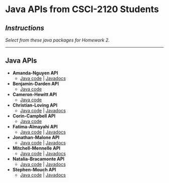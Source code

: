 # Java APIs from CSCI-2120 Students

## *Instructions*
*Select from these java packages for Homework 2.*

---


## Java APIs

+ **Amanda-Nguyen API**
    + [Java code](https://github.com/scalemailted/csci2120-apis/tree/master/apis/Amanda-Nguyen/ItemSystem/src)
    | [Javadocs](https://scalemailted.github.io/csci2120-apis/apis/Amanda-Nguyen/ItemSystem/docs/package-summary.html)
+ **Benjamin-Darden API**
    + [Java code](https://github.com/scalemailted/csci2120-apis/tree/master/apis/Benjamin-Darden/Benjamin-Darden-API/)
+ **Cameron-Hewitt API**
    + [Java code](https://github.com/scalemailted/csci2120-apis/tree/master/apis/Cameron-Hewitt/HW01/src/com/company)
 + **Christian-Loving API**
    + [Java code](https://github.com/scalemailted/csci2120-apis/tree/master/apis/Christian-Loving/CSCI2120_HW1/src)
    | [Javadocs](https://scalemailted.github.io/csci2120-apis/apis/Christian-Loving/CSCI2120_HW1/docs/package-summary.html)
 + **Corin-Campbell API**
    + [Java code](https://github.com/scalemailted/csci2120-apis/tree/master/apis/Corin-Campbell/GameHw1/src)
 + **Fatima-Almayahi API**
    + [Java code](https://github.com/scalemailted/csci2120-apis/tree/master/apis/Fatima-Almayahi/Fatima-Almayahi-API/)
    | [Javadocs](https://scalemailted.github.io/csci2120-apis/apis/Fatima-Almayahi/Fatima-Almayahi-API/javadoc/package-summary.html)
 + **Jonathan-Malone API**
    + [Java code](https://github.com/scalemailted/csci2120-apis/tree/master/apis/Jonathan-Malone/Jonathan-Malone-API/src/)
    | [Javadocs](https://scalemailted.github.io/csci2120-apis/apis/Jonathan-Malone/Jonathan-Malone-API/javadoc/)
 + **Mitchell-Mennelle API**
    + [Java code](https://github.com/scalemailted/csci2120-apis/tree/master/apis/Mitchell-Mennelle/MetalShop/src/MetalShopAPI/)
    | [Javadocs](https://scalemailted.github.io/csci2120-apis/apis/Mitchell-Mennelle/MetalShop/JavaDoc/)
 + **Natalia-Bracamonte API**
    + [Java code](https://github.com/scalemailted/csci2120-apis/tree/master/apis/Natalia-Bracamonte/Natalia-Bracamonte-API/)
    | [Javadocs](https://scalemailted.github.io/csci2120-apis/apis/Natalia-Bracamonte/Natalia-Bracamonte-API/docs/)
 + **Stephen-Mouch API**
    + [Java code](https://github.com/scalemailted/csci2120-apis/tree/master/apis/Stephen-Mouch/RPG%20Item%20System/src)
    | [Javadocs](https://scalemailted.github.io/csci2120-apis/apis/Stephen-Mouch/RPG%20Item%20System/docs/)







